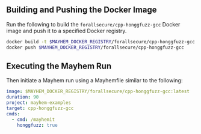 ## Building and Pushing the Docker Image

Run the following to build the `forallsecure/cpp-honggfuzz-gcc` Docker image and push it to a specified Docker registry.

```sh
docker build -t $MAYHEM_DOCKER_REGISTRY/forallsecure/cpp-honggfuzz-gcc .
docker push $MAYHEM_DOCKER_REGISTRY/forallsecure/cpp-honggfuzz-gcc
```

## Executing the Mayhem Run

Then initiate a Mayhem run using a Mayhemfile similar to the following:

```yaml
image: $MAYHEM_DOCKER_REGISTRY/forallsecure/cpp-honggfuzz-gcc:latest
duration: 90
project: mayhem-examples
target: cpp-honggfuzz-gcc
cmds:
  - cmd: /mayhemit
    honggfuzz: true
```
